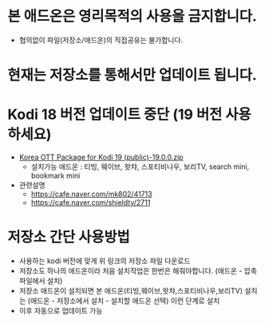 # 본 애드온은 영리목적의 사용을 금지합니다.
- 협의없이 파일(저장소/애드온)의 직접공유는 불가합니다.



# 현재는 저장소를 통해서만 업데이트 됩니다.
# Kodi 18 버전 업데이트 중단 (19 버전 사용하세요)
* [Korea OTT Package for Kodi 19 (public)-19.0.0.zip](https://github.com/kym1088/repository_public/raw/master/repository.nightrain_v19_public.zip)
   - 설치가능 애드온 : 티빙, 웨이브, 왓챠, 스포티비나우, 보리TV, search mini, bookmark mini
* 관련설명
   - https://cafe.naver.com/mk802/41713
   - https://cafe.naver.com/shieldtv/2711




# 저장소 간단 사용방법
- 사용하는 kodi 버전에 맞게 위 링크의 저장소 파일 다운로드
- 저장소도 하나의 애드온이라 처음 설치작업은 한번은 해줘야합니다.
  (애드온 - 압축파일에서 설치) 
- 저장소 애드온이 설치되면 본 애드온(티빙,웨이브,왓챠,스포티비나우,보리TV) 설치는 
  (애드온 - 저장소에서 설치 - 설치할 애드온 선택) 이런 단계로 설치
- 이후 자동으로 업데이트 가능
